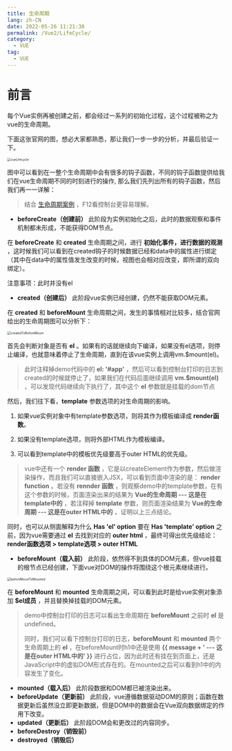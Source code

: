 ```yaml
---
title: 生命周期
lang: zh-CN
date: 2022-05-26 11:21:30
permalink: /Vue2/LifeCycle/
category: 
  - VUE
tag: 
  - VUE
---
```

# 前言

每个Vue实例再被创建之前，都会经过一系列的初始化过程，这个过程被称之为vue的生命周期。

下面这张官网的图，想必大家都熟悉，那让我们一步一步的分析，并最后验证一下。

<img :src="$withBase('/assets/knowledge/frontEnd/vue/lifeCycle/vueLifecycle.png')" alt="vueLifecycle" style="zoom:50%;" />

图中可以看到在一整个生命周期中会有很多的钩子函数，不同的钩子函数提供给我们在vue生命周期不同的时刻进行的操作, 那么我们先列出所有的钩子函数，然后我们再一一详解：

<!-- more -->

> 结合 [生命周期案例](demo.html) ，F12看控制台更容易理解。

- **beforeCreate（创建前）** 此阶段为实例初始化之后，此时的数据观察和事件机制都未形成，不能获得DOM节点。

在 **beforeCreate** 和 **created** 生命周期之间，进行 **初始化事件，进行数据的观测** ，这时候我们可以看到在created钩子的时候数据已经和data中的属性进行绑定（其中在data中的属性值发生改变的时候，视图也会相对应改变，即所谓的双向绑定）。

注意事项：此时并没有el

- **created（创建后）** 此阶段vue实例已经创建，仍然不能获取DOM元素。

在 **created** 和 **beforeMount** 生命周期之间，发生的事情相对比较多，结合官网给出的生命周期图可以分析下：

<img :src="$withBase('/assets/knowledge/frontEnd/vue/lifeCycle/createdToBeforeMount.png')" alt="createdToBeforeMount" style="zoom:50%;" />

首先会判断对象是否有 **el** 。如果有的话就继续向下编译，如果没有el选项，则停止编译，也就意味着停止了生命周期，直到在该vue实例上调用vm.$mount(el)。

> 此时注释掉demo代码中的 **el: '#app'** ，然后可以看到控制台打印的日志到created的时候就停止了，如果我们在代码后面继续调用 **vm.$mount(el)** ，可以发现代码继续向下执行了，其中这个 **el** 参数就是挂载的dom节点

然后，我们往下看，**template** 参数选项的对生命周期的影响。

1. 如果vue实例对象中有template参数选项，则将其作为模板编译成 **render函数**。

2. 如果没有template选项，则将外部HTML作为模板编译。

3. 可以看到template中的模板优先级要高于outer HTML的优先级。

> vue中还有一个 **render 函数** ，它是以createElement作为参数，然后做渲染操作，而且我们可以直接嵌入JSX，可以看到页面中渲染的是： **render function** 。若没有 **rennder 函数** ，则观察demo中的template参数，在有这个参数的时候，页面渲染出来的结果为 **Vue的生命周期 --- 这是在template中的** ，若注释掉 **template** 参数，则页面渲染结果为 **Vue的生命周期 --- 这是在outer HTML中的** ，证明以上三点结论。

同时，也可以从侧面解释为什么 **Has 'el' option** 要在 **Has 'template' option** 之前，因为vue需要通过 **el** 去找到对应的 **outer html** ，最终可得出优先级结论：**render函数选项 > template选项 > outer HTML**

- **beforeMount（载入前）** 此阶段，依然得不到具体的DOM元素，但vue挂载的根节点已经创建，下面vue对DOM的操作将围绕这个根元素继续进行。

<img :src="$withBase('/assets/knowledge/frontEnd/vue/lifeCycle/beforeMountToMounted.png')" alt="beforeMountToMounted" style="zoom:50%;" />

在 **beforeMount** 和 **mounted** 生命周期之间，可以看到此时是给vue实例对象添加 **$el成员** ，并且替换掉挂载的DOM元素。

> demo中控制台打印的日志可以看出生命周期在 **beforeMount** 之前时 **el** 是undefined。
>
> 同时，我们可以看下控制台打印的日志，**beforeMount** 和 **mounted** 两个生命周期上的 **el** ，在beforeMount时h1中还是使用 **{{ message + '  --- 这是在outer HTML中的' }}** 进行占位，因为此时还有挂在到页面上，还是JavaScript中的虚拟DOM形式存在的。在mounted之后可以看到h1中的内容发生了变化。

- **mounted（载入后）** 此阶段数据和DOM都已被渲染出来。
- **beforeUpdate（更新前）** 此阶段，vue遵循数据驱动DOM的原则；函数在数据更新后虽然没立即更新数据，但是DOM中的数据会在Vue双向数据绑定的作用下改变。
- **updated（更新后）** 此阶段DOM会和更改过的内容同步。
- **beforeDestroy（销毁前）**
- **destroyed（销毁后）**

